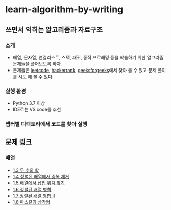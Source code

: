 # learn-algorithm-by-writing
## 쓰면서 익히는 알고리즘과 자료구조
### 소개
- 배열, 문자열, 연결리스트, 스택, 재귀, 동적 프로래밍 등을 학습하기 위한 알고리즘 문제들을 풀어보도록 하자.
- 문제들은 [leetcode](https://leetcode.com/), [hackerrank](https://www.hackerrank.com/), [geeksforgeeks](https://www.geeksforgeeks.org/)에서 찾아 볼 수 있고 문제 풀이를 시도 해 볼 수 있다.
### 실행 환경
- Python 3.7 이상
- IDE로는 VS code를 추천
### 챕터별 디렉토리에서 코드를 찾아 실행

## 문제 링크
### 배열
- [1.3 두 수의 합](Array/1_3_two_sum/README.md)
- [1.4 정렬된 배열에서 중복 제거](Array/1_4_remove_duplicates/README.md)
- [1.5 배열에서 삽입 위치 찾기](Array/1_5_search_insert/README.md)
- [1.6 정렬된 배열 병합](Array/1_6_merge/README.md)
- [1.7 정렬된 배열 병합 II](Array/1_7_merge_arr_2/README.md)
- [1.8 파스칼의 삼각형](Array/1_8_pascals_triangle/README.md)